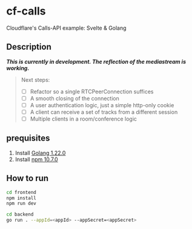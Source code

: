 # cf-calls

Cloudflare's Calls-API example: Svelte &amp; Golang

## Description

**_This is currently in development. The reflection of the mediastream is working._**

> Next steps:
>
> - [ ] Refactor so a single RTCPeerConnection suffices
> - [ ] A smooth closing of the connection
> - [ ] A user authentication logic, just a simple http-only cookie
> - [ ] A client can receive a set of tracks from a different session
> - [ ] Multiple clients in a room/conference logic

## prequisites

1. Install [Golang 1.22.0](https://golang.org/doc/install)
2. Install [npm 10.7.0](https://www.npmjs.com/get-npm)

## How to run

```bash
cd frontend
npm install
npm run dev
```

```bash
cd backend
go run . --appId=<appId> --appSecret=<appSecret>

```

```

```
